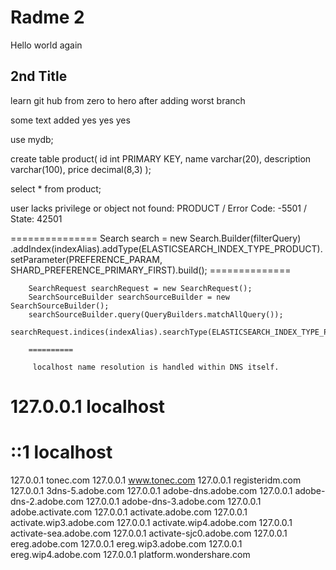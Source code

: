 # Radme 2

Hello world again

## 2nd Title

learn git hub from zero to hero after adding worst branch

some text added yes yes yes

use mydb;

create table product(
id int PRIMARY KEY,
name varchar(20),
description varchar(100),
price decimal(8,3) 
);

select * from product;

user lacks privilege or object not found: PRODUCT / Error Code: -5501 / State: 42501

===============
Search search = new Search.Builder(filterQuery)
                .addIndex(indexAlias).addType(ELASTICSEARCH_INDEX_TYPE_PRODUCT).setParameter(PREFERENCE_PARAM, SHARD_PREFERENCE_PRIMARY_FIRST).build();
        ==============
		
        SearchRequest searchRequest = new SearchRequest(); 
        SearchSourceBuilder searchSourceBuilder = new SearchSourceBuilder(); 
        searchSourceBuilder.query(QueryBuilders.matchAllQuery()); 
        searchRequest.indices(indexAlias).searchType(ELASTICSEARCH_INDEX_TYPE_PRODUCT).source(searchSourceBuilder);
		
		==========
		
		 localhost name resolution is handled within DNS itself.
#	127.0.0.1       localhost
#	::1             localhost

127.0.0.1       tonec.com
127.0.0.1       www.tonec.com
127.0.0.1       registeridm.com
127.0.0.1       3dns-5.adobe.com
127.0.0.1       adobe-dns.adobe.com
127.0.0.1       adobe-dns-2.adobe.com
127.0.0.1       adobe-dns-3.adobe.com
127.0.0.1       adobe.activate.com
127.0.0.1       activate.adobe.com
127.0.0.1       activate.wip3.adobe.com
127.0.0.1       activate.wip4.adobe.com
127.0.0.1       activate-sea.adobe.com
127.0.0.1       activate-sjc0.adobe.com
127.0.0.1       ereg.adobe.com
127.0.0.1       ereg.wip3.adobe.com
127.0.0.1       ereg.wip4.adobe.com
127.0.0.1 platform.wondershare.com